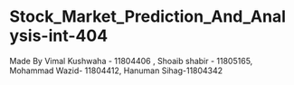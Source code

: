 # Stock_Market_Prediction_And_Analysis-int-404
Made By Vimal Kushwaha - 11804406 , Shoaib shabir - 11805165, Mohammad Wazid- 11804412, Hanuman Sihag-11804342
